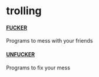 # trolling

#### [FUCKER](./fucker)

Programs to mess with your friends

#### [UNFUCKER](./fucker)

Programs to fix your mess
